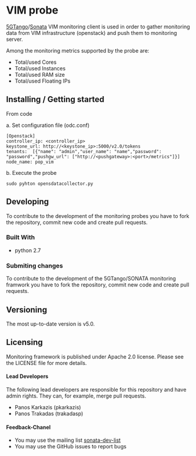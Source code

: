 # VIM probe 

[5GTango](http://5gtango.eu)/[Sonata](http://sonata-nfv.eu) VIM monitoring client is used in order to gather monitoring data from VIM infrastructure (openstack) and push them to monitoring server. 

Among the monitoring metrics supported by the probe are:
 * Total/used Cores
 * Total/used Instances
 * Total/used RAM size
 * Total/used Floating IPs

## Installing / Getting started

From code

a. Set configuration file (odc.conf)

```
[Openstack]
controller_ip: <controller_ip>
keystone_url: http://<keystone_ip>:5000/v2.0/tokens
tenants:  [{"name": "admin","user_name": "name","password": "password","pushgw_url": ["http://<pushgateway>:<port>/metrics"]}]
node_name: pop_vim
``` 

b. Execute the probe
  
```
sudo pyhton opensdatacollector.py
```

## Developing
To contribute to the development of the monitoring probes you have to fork the repository, commit new code and create pull requests.

### Built With
 * python 2.7


### Submiting changes
To contribute to the development of the 5GTango/SONATA monitoring framwork you have to fork the repository, commit new code and create pull requests.

## Versioning
The most up-to-date version is v5.0.

## Licensing
Monitoring framework is published under Apache 2.0 license. Please see the LICENSE file for more details.

#### Lead Developers

The following lead developers are responsible for this repository and have admin rights. They can, for example, merge pull requests.
 
 * Panos Karkazis (pkarkazis)
 * Panos Trakadas (trakadasp)

#### Feedback-Chanel

* You may use the mailing list [sonata-dev-list](mailto:sonata-dev@lists.atosresearch.eu)
* You may use the GitHub issues to report bugs
